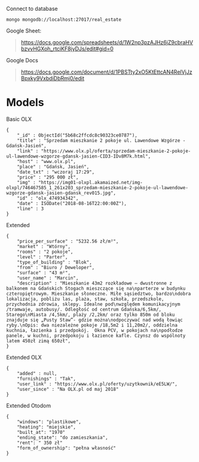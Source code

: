 Connect to database

    mongo mongodb://localhost:27017/real_estate

Google Sheet:

> https://docs.google.com/spreadsheets/d/1W2np3pzAJHz6jZ9cbraHVbzvvHGXoh_rtciKF8jyDJs/edit#gid=0

Google Docs

> https://docs.google.com/document/d/1PBSTty2xO5KtEttcAN4RelVjJzBpxky9VxbdiDbRmj0/edit


# Models

Basic OLX

    {
        "_id" : ObjectId("5b68c2ffcdc8c90323ce0787"),
        "title" : "Sprzedam mieszkanie 2 pokoje ul. Lawendowe Wzgórze - Gdańsk-Jasień",
        "link" : "https://www.olx.pl/oferta/sprzedam-mieszkanie-2-pokoje-ul-lawendowe-wzgorze-gdansk-jasien-CID3-IDv8M7k.html",
        "host" : "www.olx.pl",
        "place" : "Gdańsk, Jasień",
        "date_txt" : "wczoraj 17:29",
        "price" : "295 000 zł",
        "img" : "https://img01-olxpl.akamaized.net/img-olxpl/746467585_1_261x203_sprzedam-mieszkanie-2-pokoje-ul-lawendowe-wzgorze-gdansk-jasien-gdansk_rev015.jpg",
        "id" : "olx_474934342",
        "date" : ISODate("2018-08-16T22:00:00Z"),
        "line" : 3
    }

Extended

    {
        "price_per_surface" : "5232.56 zł/m²",
        "market" : "Wtórny",
        "rooms" : "2 pokoje",
        "level" : "Parter",
        "type_of_building" : "Blok",
        "from" : "Biuro / Deweloper",
        "surface" : "43 m²",
        "user_name" : "Marcin",
        "description" : "Mieszkanie 43m2 rozkładowe – dwustronne z balkonem na Gdańskich Stogach mieszczące się na\nparterze w budynku czteropiętrowym. Mieszkanie słoneczne. Miłe sąsiedztwo, bardzo\ndobra lokalizacja, pobliżu las, plaża, staw, szkoła, przedszkole, przychodnia zdrowia, sklepy. Idealne pod\nwzględem komunikacyjnym /tramwaje, autobusy/. Odległość od centrum Gdańska/6,5km/, Starego\nMiasta /4,5km/, plaży /2,2km/ oraz tylko 850m od bloku znajduje się „Pusty Staw”- gdzie można\nodpoczywać nad wodą łowiąc ryby.\nOpis: dwa niezależne pokoje /18,5m2 i 11,20m2/, oddzielna kuchnia, łazienka i przedpokój.  Okna PCV, w pokojach na\npodłodze panele, w kuchni, przedpokoju i łazience kafle. Czynsz do wspólnoty latem 450zł zimą 650zł",
    }

Extended OLX

    {
        "added" : null,
        "furnishings" : "Tak",
        "user_link" : "https://www.olx.pl/oferty/uzytkownik/eE5LW/",
        "user_since" : "Na OLX.pl od maj 2018"
    }

Extended Otodom

    {
        "windows": "plastikowe",
        "heating": "miejskie",
        "built_at": "1970"
        "ending_state": "do zamieszkania",
        "rent": " 350 zł"
        "form_of_ownership": "pełna własność"
    }